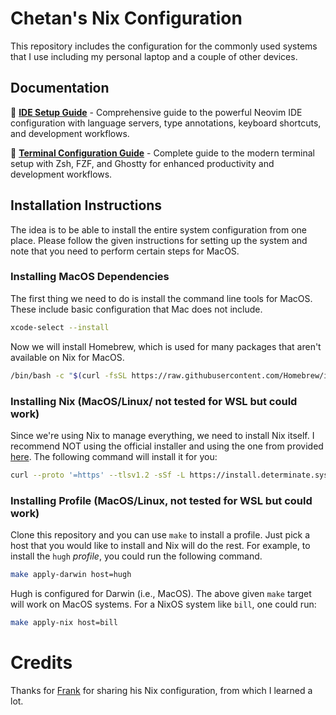 # Chetan's Nix Configuration

This repository includes the configuration for the commonly used systems that I use including my personal laptop and a couple of other devices.

## Documentation

📖 **[IDE Setup Guide](docs/ide.md)** - Comprehensive guide to the powerful Neovim IDE configuration with language servers, type annotations, keyboard shortcuts, and development workflows.

🚀 **[Terminal Configuration Guide](docs/terminal.md)** - Complete guide to the modern terminal setup with Zsh, FZF, and Ghostty for enhanced productivity and development workflows.

## Installation Instructions

The idea is to be able to install the entire system configuration from one place. Please follow the given instructions for setting up the system and note that you need to perform certain steps for MacOS.

### Installing MacOS Dependencies

The first thing we need to do is install the command line tools for MacOS. These include basic configuration that Mac does not include.

```bash
xcode-select --install
```

Now we will install Homebrew, which is used for many packages that aren't available on Nix for MacOS.

```bash
/bin/bash -c "$(curl -fsSL https://raw.githubusercontent.com/Homebrew/install/HEAD/install.sh)"
```

### Installing Nix (MacOS/Linux/ not tested for WSL but could work)

Since we're using Nix to manage everything, we need to install Nix itself. I recommend NOT using the official installer and using the one from provided [here](https://github.com/DeterminateSystems/nix-installer). The following command will install it for you:

```bash
curl --proto '=https' --tlsv1.2 -sSf -L https://install.determinate.systems/nix | sh -s -- install
```


### Installing Profile (MacOS/Linux, not tested for WSL but could work)

Clone this repository and you can use `make` to install a profile. Just pick a host that you would like to install and Nix will do the rest. For example, to install the `hugh` _profile_, you could run the following command.

```bash
make apply-darwin host=hugh
```

Hugh is configured for Darwin (i.e., MacOS). The above given `make` target will work on MacOS systems. For a NixOS system like `bill`, one could run:

```bash
make apply-nix host=bill
```

# Credits

Thanks for [Frank](https://github.com/fmoda3/nix-configs) for sharing his Nix configuration, from which I learned a lot.
